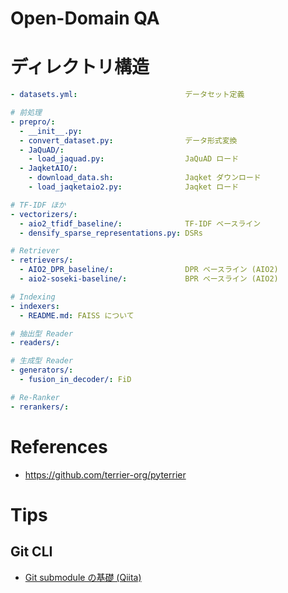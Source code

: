 # Open-Domain QA

# ディレクトリ構造

```yaml
- datasets.yml:                        データセット定義

# 前処理
- prepro/:
  - __init__.py:
  - convert_dataset.py:                データ形式変換
  - JaQuAD/:
    - load_jaquad.py:                  JaQuAD ロード
  - JaqketAIO/:
    - download_data.sh:                Jaqket ダウンロード
    - load_jaqketaio2.py:              Jaqket ロード 

# TF-IDF ほか
- vectorizers/:
  - aio2_tfidf_baseline/:              TF-IDF ベースライン
  - densify_sparse_representations.py: DSRs

# Retriever
- retrievers/:
  - AIO2_DPR_baseline/:                DPR ベースライン (AIO2)
  - aio2-soseki-baseline/:             BPR ベースライン (AIO2)

# Indexing
- indexers: 
  - README.md: FAISS について

# 抽出型 Reader
- readers/:

# 生成型 Reader
- generators/:
  - fusion_in_decoder/: FiD

# Re-Ranker
- rerankers/:
```

# References
- https://github.com/terrier-org/pyterrier

# Tips

## Git CLI
- [Git submodule の基礎 (Qiita)](https://qiita.com/sotarok/items/0d525e568a6088f6f6bb)
